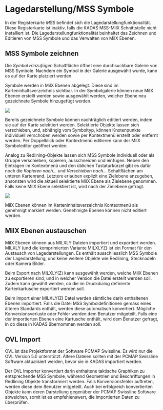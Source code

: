 # Lagedarstellung/MSS Symbole

In der Registerkarte *MSS* befindet sich die Lagedarstellungfunktionalität. Diese Registerkarte ist inaktiv, falls die KADAS MSS-MilX Schnittstelle nicht installiert ist. Die Lagedarstellungfunktionalität beinhaltet das Zeichnen und Editieren von MSS Symbole und das Verwalten von MilX Ebenen.

## MSS Symbole zeichnen

Die *Symbol Hinzufügen* Schaltfläche öffnet eine durchsuchbare Galerie von MSS Symbole. Nachdem ein Symbol in der Galerie ausgewählt wurde, kann es auf der Karte platziert werden.

Symbole werden in MilX Ebenen abgelegt. Diese sind im Karteninhaltsverzeichnis sichtbar. In der Symbolgalerie können neue MilX Ebenen erstellt werden sowie ausgewählt werden, welcher Ebene neu gezeichnete Symbole hinzugefügt werden.

<img src="../media/image10.png" />

Bereits gezeichnete Symbole können nachträglich editiert werden, indem sie auf der Karte selektiert werden. Selektierte Objekte lassen sich verschieben, und, abhängig vom Symboltyp, können Knotenpunkte individuell verschoben werden sowie per Kontextmenü erstellt oder entfernt werden. Per Doppelklick oder Kontextmenü editieren kann der MilX Symboleditor geöffnet werden.

Analog zu Redlining-Objekte lassen sich MSS Symbole individuell oder als Gruppe verschieben, kopieren, ausschneiden und einfügen. Neben den Einträgen im Kontextmenü und den üblichen Tastaturkürzel gibt es dafür noch die *Kopieren nach...* und *Verschieben nach...* Schaltflächen am unteren Kartenrand. Letztere erlauben explizit eine Zielebene anzugeben, ansonsten wird die aktuell selektierte MilX Ebene als Zielebene genommen. Falls keine MilX Ebene selektiert ist, wird nach der Zielebene gefragt.

<img src="../media/image11.png" />

MilX Ebenen können im Karteninhaltsverzeichnis Kontextmenü als genehmigt markiert werden. Genehmigte Ebenen können nicht editiert werden.

## MilX Ebenen austauschen

MilX Ebenen können aus MILXLY Dateien importiert und exportiert werden. MILXLY (und die komprimierten Variante MILXLYZ) ist ein Format für den Austausch von Lagedarstellungen. Es enthält ausschliesslich MSS Symbole der Lagedarstellung, und keine weitere Objekte wie Redlining, Stecknadeln oder Kamera Bilder.

Beim Export nach MILXLY(Z) kann ausgewählt werden, welche MilX Ebenen zu exportieren sind, und in welcher Version die Datei erstellt werden soll. Zudem kann gewählt werden, ob die im Druckdialog definierte Kartenkartusche exportiert werden soll.

Beim Import einer MILXLY(Z) Datei werden sämtliche darin enthaltenen Ebenen importiert. Falls die Datei MSS Symboldefinitionen gemäss eines älteren Standards enthält, werden diese automatisch konvertiert. Mögliche Konversionsverluste oder Fehler werden dem Benutzer mitgeteilt. Falls eine der importierten Ebenen eine Kartusche enthält, wird dem Benutzer gefragt, in ob diese in KADAS übernommen werden soll.

## OVL Import

OVL ist das Projektformat der Software PCMAP Swissline. Es wird nur die OVL Version 5.0 unterstützt. Ältere Dateien sollten mit der PCMAP Swissline Software aktualisiert werden, bevor sie in KADAS importiert werden.

Der OVL Importer konvertiert darin enthaltene taktische Graphiken zu entsprechende MSS Symbole, während Geometrien und Beschriftungen in Redlining Objekte transformiert werden. Falls Konversionsfehler auftreten, werden diese dem Benutzer mitgeteilt. Auch bei erfolgreich konvertierten Objekte kann deren Darstellung gegenüber der PCMAP Swissline Software abweichen, somit ist es empfehlenswert, die importierten Daten zu überprüfen.
